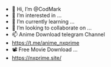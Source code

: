 - 👋 Hi, I’m @CodMark
- 👀 I’m interested in ...
- 🌱 I’m currently learning ...
- 💞️ I’m looking to collaborate on ...
- 📫 Anime Download telegram Channel
- https://t.me/anime_nxprime
- 📽 Free Movie Download ...
- https://nxprime.site/

<!---
CodMark/CodMark is a ✨ special ✨ repository because its `README.md` (this file) appears on your GitHub profile.
You can click the Preview link to take a look at your changes.
--->

